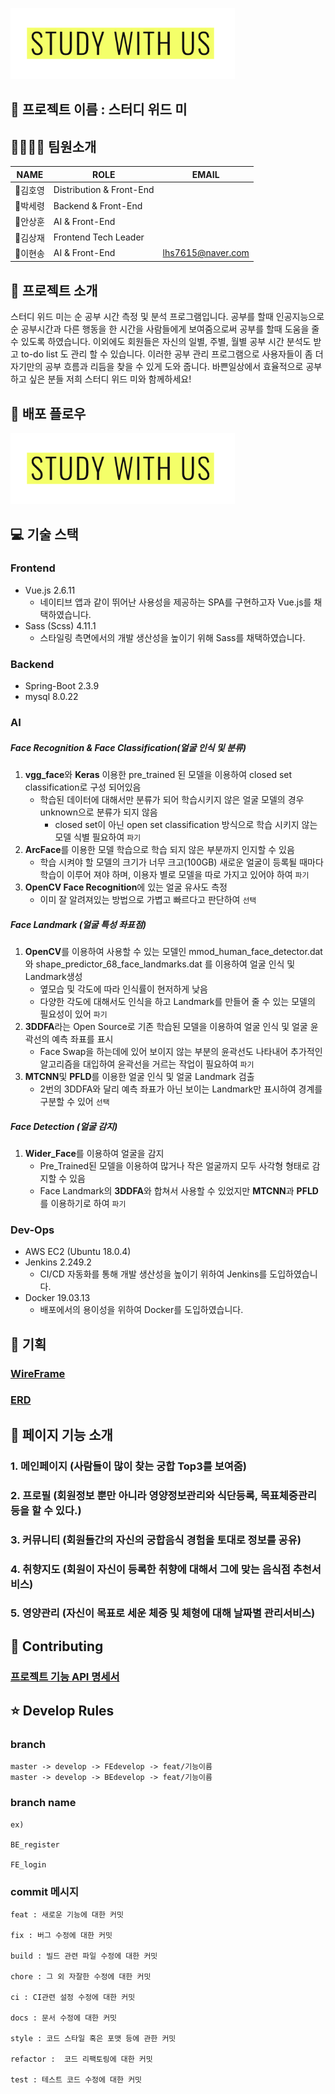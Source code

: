 ![logo.png](logo.png)

## 🎈 프로젝트 이름 : 스터디 위드 미

## 👨‍👩‍👦‍👦  팀원소개

|NAME|ROLE|EMAIL|
|------|---|---|
|👑김호영|Distribution & Front-End||
|🧒박세령|Backend & Front-End||
|🧑안상훈|AI & Front-End||
|🧑김상재|Frontend Tech Leader||
|🧔이현송|AI & Front-End|lhs7615@naver.com|



## 📖 프로젝트 소개

스터디 위드 미는 순 공부 시간 측정 및 분석 프로그램입니다. 공부를 할때 인공지능으로 순 공부시간과 다른 행동을 한 시간을 사람들에게 보여줌으로써 공부를 할때 도움을 줄 수 있도록 하였습니다. 이외에도 회원들은 자신의 일별, 주별, 월별 공부 시간 분석도 받고 to-do list 도 관리 할 수 있습니다. 이러한 공부 관리 프로그램으로 사용자들이 좀 더 자기만의 공부 흐름과 리듬을 찾을 수 있게 도와 줍니다. 바쁜일상에서 효율적으로 공부하고 싶은 분들 저희 스터디 위드 미와 함께하세요!


## 🚀 배포 플로우

![logo.png](logo.png)



## 💻 기술 스택

### Frontend

- Vue.js  2.6.11
  - 네이티브 앱과 같이 뛰어난 사용성을 제공하는 SPA를 구현하고자 Vue.js를 채택하였습니다.
- Sass (Scss) 4.11.1
  - 스타일링 측면에서의 개발 생산성을 높이기 위해 Sass를 채택하였습니다.

### Backend

- Spring-Boot 2.3.9
- mysql 8.0.22



### AI

##### Face Recognition & Face Classification(얼굴 인식 및 분류)

1. **vgg_face**와 **Keras** 이용한 pre_trained 된 모델을 이용하여 closed set classification로 구성 되어있음
   - 학습된 데이터에 대해서만 분류가 되어 학습시키지 않은 얼굴 모델의 경우 unknown으로 분류가 되지 않음
     - closed set이 아닌 open set classification 방식으로 학습 시키지 않는 모델 식별 필요하여 `파기`
2. **ArcFace**를 이용한 모델 학습으로 학습 되지 않은 부분까지 인지할 수 있음
   - 학습 시켜야 할 모델의 크기가 너무 크고(100GB) 새로운 얼굴이 등록될 때마다 학습이 이루어 져야 하며, 이용자 별로 모델을 따로 가지고 있어야 하여 `파기`
3. **OpenCV Face Recognition**에 있는 얼굴 유사도 측정
   - 이미 잘 알려져있는 방법으로 가볍고 빠르다고 판단하여 `선택`



##### Face Landmark (얼굴 특성 좌표점)

1. **OpenCV**를 이용하여 사용할 수 있는 모델인 mmod_human_face_detector.dat와 shape_predictor_68_face_landmarks.dat 를 이용하여 얼굴 인식 및 Landmark생성
   - 옆모습 및 각도에 따라 인식률이 현저하게 낮음
   - 다양한 각도에 대해서도 인식을 하고 Landmark를 만들어 줄 수 있는 모델의 필요성이 있어 `파기`
2. **3DDFA**라는 Open Source로 기존 학습된 모델을 이용하여 얼굴 인식 및 얼굴 윤곽선의 예측 좌표를 표시
   - Face Swap을 하는데에 있어 보이지 않는 부분의 윤곽선도 나타내어 추가적인 알고리즘을 대입하여 윤곽선을 거르는 작업이 필요하여 `파기`
3. **MTCNN**및 **PFLD**를 이용한 얼굴 인식 및 얼굴 Landmark 검출
   - 2번의 3DDFA와 달리 예측 좌표가 아닌 보이는 Landmark만 표시하여 경계를 구분할 수 있어 `선택`



##### Face Detection (얼굴 감지)

1. **Wider_Face**를 이용하여 얼굴을 감지
   - Pre_Trained된 모델을 이용하여 많거나 작은 얼굴까지 모두 사각형 형태로 감지할 수 있음
   - Face Landmark의 **3DDFA**와 합쳐서 사용할 수 있었지만  **MTCNN**과 **PFLD**를 이용하기로 하여 `파기`



### Dev-Ops

- AWS EC2 (Ubuntu 18.0.4)
- Jenkins 2.249.2
  - CI/CD 자동화를 통해 개발 생산성을 높이기 위하여 Jenkins를 도입하였습니다.
- Docker 19.03.13
  - 배포에서의 용이성을 위하여 Docker를 도입하였습니다.
  

## 📜 기획

### [WireFrame](https://www.figma.com/file/2MsgYMOiJ8pfkabvcmoWnX/Study-With-Us-%ED%99%94%EB%A9%B4%EC%84%A4%EA%B3%84?node-id=0%3A1)

### [ERD](https://user-images.githubusercontent.com/18321002/98944352-3dc85b80-2534-11eb-975c-a57c9555baf3.png)




## 📱 페이지 기능 소개
### 1. 메인페이지 (사람들이 많이 찾는 궁합 Top3를 보여줌)
### 2. 프로필 (회원정보 뿐만 아니라 영양정보관리와 식단등록, 목표체중관리등을 할 수 있다.)
### 3. 커뮤니티 (회원들간의 자신의 궁합음식 경험을 토대로 정보를 공유)
### 4. 취향지도 (회원이 자신이 등록한 취향에 대해서 그에 맞는 음식점 추천서비스)
### 5. 영양관리 (자신이 목표로 세운 체중 및 체형에 대해 날짜별 관리서비스)




## 🔌 Contributing

### [프로젝트 기능 API 명세서](https://docs.google.com/spreadsheets/d/1ie8E6G0lYDcWueaEh44aiWQ_lkphggbpnxSamp6uFsA/edit#gid=0)






## ⭐  Develop Rules
### branch
```
master -> develop -> FEdevelop -> feat/기능이름
master -> develop -> BEdevelop -> feat/기능이름
```

### branch name
```
ex)

BE_register

FE_login
```

### commit 메시지

```
feat : 새로운 기능에 대한 커밋

fix : 버그 수정에 대한 커밋

build : 빌드 관련 파일 수정에 대한 커밋

chore : 그 외 자잘한 수정에 대한 커밋

ci : CI관련 설정 수정에 대한 커밋

docs : 문서 수정에 대한 커밋

style : 코드 스타일 혹은 포맷 등에 관한 커밋

refactor :  코드 리팩토링에 대한 커밋

test : 테스트 코드 수정에 대한 커밋
```
